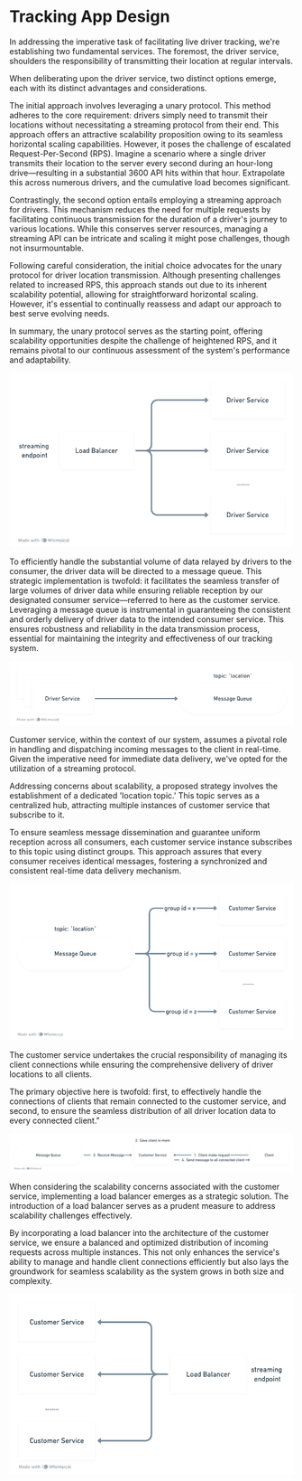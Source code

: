 # Tracking App Design

In addressing the imperative task of facilitating live driver tracking, we're establishing two fundamental services. The foremost, the driver service, shoulders the responsibility of transmitting their location at regular intervals.

When deliberating upon the driver service, two distinct options emerge, each with its distinct advantages and considerations.

The initial approach involves leveraging a unary protocol. This method adheres to the core requirement: drivers simply need to transmit their locations without necessitating a streaming protocol from their end. This approach offers an attractive scalability proposition owing to its seamless horizontal scaling capabilities. However, it poses the challenge of escalated Request-Per-Second (RPS). Imagine a scenario where a single driver transmits their location to the server every second during an hour-long drive—resulting in a substantial 3600 API hits within that hour. Extrapolate this across numerous drivers, and the cumulative load becomes significant.

Contrastingly, the second option entails employing a streaming approach for drivers. This mechanism reduces the need for multiple requests by facilitating continuous transmission for the duration of a driver's journey to various locations. While this conserves server resources, managing a streaming API can be intricate and scaling it might pose challenges, though not insurmountable.

Following careful consideration, the initial choice advocates for the unary protocol for driver location transmission. Although presenting challenges related to increased RPS, this approach stands out due to its inherent scalability potential, allowing for straightforward horizontal scaling. However, it's essential to continually reassess and adapt our approach to best serve evolving needs.

In summary, the unary protocol serves as the starting point, offering scalability opportunities despite the challenge of heightened RPS, and it remains pivotal to our continuous assessment of the system's performance and adaptability.

![driver service](docs/img/driver-service.png)

To efficiently handle the substantial volume of data relayed by drivers to the consumer, the driver data will be directed to a message queue. This strategic implementation is twofold: it facilitates the seamless transfer of large volumes of driver data while ensuring reliable reception by our designated consumer service—referred to here as the customer service. Leveraging a message queue is instrumental in guaranteeing the consistent and orderly delivery of driver data to the intended consumer service. This ensures robustness and reliability in the data transmission process, essential for maintaining the integrity and effectiveness of our tracking system.

![driver service connect with message broker](docs/img/driver-service-to-message-broker.png)

Customer service, within the context of our system, assumes a pivotal role in handling and dispatching incoming messages to the client in real-time. Given the imperative need for immediate data delivery, we've opted for the utilization of a streaming protocol.

Addressing concerns about scalability, a proposed strategy involves the establishment of a dedicated 'location topic.' This topic serves as a centralized hub, attracting multiple instances of customer service that subscribe to it.

To ensure seamless message dissemination and guarantee uniform reception across all consumers, each customer service instance subscribes to this topic using distinct groups. This approach assures that every consumer receives identical messages, fostering a synchronized and consistent real-time data delivery mechanism.

![customer service subscribe to message broker](docs/img/customer-service-subscribe-message-broker.png)

The customer service undertakes the crucial responsibility of managing its client connections while ensuring the comprehensive delivery of driver locations to all clients.

The primary objective here is twofold: first, to effectively handle the connections of clients that remain connected to the customer service, and second, to ensure the seamless distribution of all driver location data to every connected client."

![customer service flow](docs/img/customer-service-flow.png)

When considering the scalability concerns associated with the customer service, implementing a load balancer emerges as a strategic solution. The introduction of a load balancer serves as a prudent measure to address scalability challenges effectively.

By incorporating a load balancer into the architecture of the customer service, we ensure a balanced and optimized distribution of incoming requests across multiple instances. This not only enhances the service's ability to manage and handle client connections efficiently but also lays the groundwork for seamless scalability as the system grows in both size and complexity.

![customer load_balancer](docs/img/customer-service-load-balancer.png)
